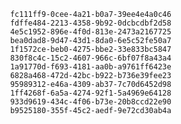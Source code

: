 
                fc111ff9-0cee-4a21-b0a7-39ee4e4a0c46
                fdffe484-2213-4358-9b92-0dcbcdbf2d58
                4e5c1952-896e-4f0d-813e-2473a2167725
                bea0dad8-9d47-43d1-8da0-6e5c52fe50a7
                1f1572ce-beb0-4275-bbe2-33e833bc5847
                830f8c4c-15c2-4607-966c-6bf07f8a43a4
                1a91770d-f693-4181-aa0b-a9761ff6423e
                6828a468-472d-42bc-b922-b736e39fee23
                95989312-e46a-4309-ab37-7c70d6452d98
                1ff4268f-6a5a-4274-92f1-5a4969e64128
                933d9619-434c-4f06-b73e-20b8ccd22e90
                b9525180-355f-45c2-aedf-9e72cd30ab4a
                
